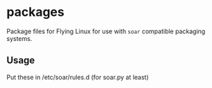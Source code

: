 # packages
Package files for Flying Linux for use with `soar` compatible packaging systems.

## Usage
Put these in /etc/soar/rules.d (for soar.py at least)
